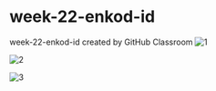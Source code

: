 # week-22-enkod-id
week-22-enkod-id created by GitHub Classroom
![1](https://github.com/RevoU-FSSE-2/week-22-enkod-id/assets/18107640/a8a40043-79b2-4b36-82cd-59083d1c26d6)


![2](https://github.com/RevoU-FSSE-2/week-22-enkod-id/assets/18107640/4a720cc9-5bf0-4909-89fb-b008ba246c2d)



![3](https://github.com/RevoU-FSSE-2/week-22-enkod-id/assets/18107640/3e09e9fe-be4e-45c8-bfd4-47d180504bfe)
